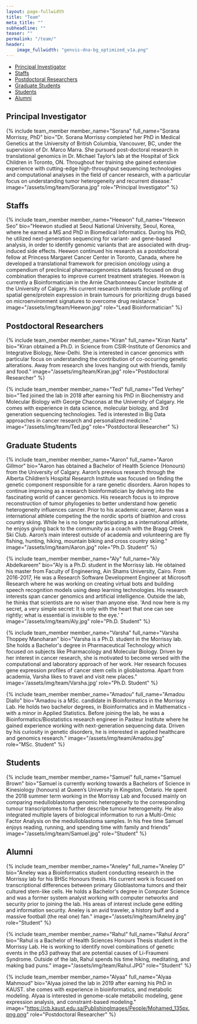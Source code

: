 ```yaml
---
layout: page-fullwidth
title: "Team"
meta_title: ""
subheadline: ""
teaser: ""
permalink: "/team/"
header:
    image_fullwidth: "genvis-dna-bg_optimized_v1a.png"
---
```


<div data-magellan-expedition="fixed">
  <ul class="sub-nav">
    <li data-magellan-arrival="Principal_Investigator"><a href="#Principal_Investigator">Principal Investigator</a></li>
    <li data-magellan-arrival="Staffs"><a href="#Staffs">Staffs</a></li>
    <li data-magellan-arrival="Postdoctoral_Researchers"><a href="#Postdoctoral_Researchers">Postdoctoral Researchers</a></li>
    <li data-magellan-arrival="Graduate_Students"><a href="#Graduate_Students">Graduate Students</a></li>
    <li data-magellan-arrival="Students"><a href="#Students">Students</a></li>
    <li data-magellan-arrival="Alumni"><a href="#Alumni">Alumni</a></li>

  </ul>
</div>

<h2 data-magellan-destination="Principal_Investigator">Principal Investigator</h2>
<a name="Principal_Investigator"></a>

{% include team_member member_name="Sorana" full_name="Sorana Morrissy, PhD" bio="Dr. Sorana Morrissy completed her PhD in Medical Genetics at the University of British Columbia, Vancouver, BC, under the supervision of Dr. Marco Marra.  She pursued post-doctoral research in translational genomics in Dr. Michael Taylor’s lab at the Hospital of Sick Children in Toronto, ON.  Throughout her training she gained extensive experience with cutting-edge high-throughput sequencing technologies and computational analyses in the field of cancer research, with a particular focus on understanding tumor heterogeneity and recurrent disease." image="/assets/img/team/Sorana.jpg" role="Principal Investigator" %}

<h2 data-magellan-destination="Staffs">Staffs</h2>
<a name="Staffs"></a>

{% include team_member member_name="Heewon" full_name="Heewon Seo" bio="Heewon studied at Seoul National University, Seoul, Korea, where he earned a MS and PhD in Biomedical Informatics. During his PhD, he utilized next-generation sequencing for variant- and gene-based analysis, in order to identify genomic variants that are associated with drug-induced side effects. Heewon continued his research as a postdoctoral fellow at Princess Margaret Cancer Center in Toronto, Canada, where he developed a translational framework for precision oncology using a compendium of preclinical pharmacogenomics datasets focused on drug combination therapies to improve current treatment strategies. Heewon is currently a Bioinformatician in the Arnie Charbonneau Cancer Institute at the University of Calgary. His current research interests include profiling of spatial gene/protein expression in brain tumours for prioritizing drugs based on microenvironment signatures to overcome drug resistance." image="/assets/img/team/Heewon.jpg" role="Lead Bioinformatician" %}

<h2 data-magellan-destination="Postdoctoral_Researchers">Postdoctoral Researchers</h2>
<a name="Postdoctoral_Researchers"></a>

{% include team_member member_name="Kiran" full_name="Kiran Narta" bio="Kiran obtained a Ph.D. in Science from CSIR-Institute of Genomics and Integrative Biology, New-Delhi. She is interested in cancer genomics with particular focus on understanding the contribution of co-occurring genetic alterations. Away from research she loves hanging out with friends, family and food." image="/assets/img/team/Kiran.jpg" role="Postdoctoral Researcher" %}

{% include team_member member_name="Ted" full_name="Ted Verhey" bio="Ted joined the lab in 2018 after earning his PhD in Biochemistry and Molecular Biology with George Chaconas at the University of Calgary. He comes with experience in data science, molecular biology, and 3rd generation sequencing technologies. Ted is interested in Big Data approaches in cancer research and personalized medicine." image="/assets/img/team/Ted.jpg" role="Postdoctoral Researcher" %}


<h2 data-magellan-destination="Graduate_Students">Graduate Students</h2>
<a name="Graduate_Students"></a>

{% include team_member member_name="Aaron" full_name="Aaron Gillmor" bio="Aaron has obtained a Bachelor of Health Science (Honours) from the University of Calgary. Aaron’s previous research through the Alberta Children’s Hospital Research Institute was focused on finding the genetic component responsible for a rare genetic disorders. Aaron hopes to continue improving as a research bioinformatician by delving into the fascinating world of cancer genomics. His research focus is to improve reconstruction of tumor phylogenies to better understand how genetic heterogeneity influences cancer. Prior to his academic career, Aaron was a international athlete competing the the nordic sports of biathlon and cross country skiing. While he is no longer participating as a international athlete, he enjoys giving back to the community as a coach with the Bragg Creek Ski Club. Aaron’s main interest outside of academia and volunteering are fly fishing, hunting, hiking, mountain biking and cross country skiing." image="/assets/img/team/Aaron.jpg" role="Ph.D. Student" %}

{% include team_member member_name="Aly" full_name="Aly Abdelkareem" bio="Aly is a Ph.D. student in the Morrissy lab. He obtained his master from Faculty of Engineering, Ain Shams University, Cairo. From 2016-2017, He was a Research Software Development Engineer at Microsoft Research where he was working on creating virtual bots and building speech recognition models using deep learning technologies. His research interests span cancer genomics and artificial intelligence. Outside the lab, he thinks that scientists are no wiser than anyone else. 'And now here is my secret, a very simple secret: It is only with the heart that one can see rightly; what is essential is invisible to the eye.' " image="/assets/img/team/Aly.jpg" role="Ph.D. Student" %}

{% include team_member member_name="Varsha" full_name="Varsha Thoppey Manoharan" bio="Varsha is a Ph.D. student in the Morrissy lab. She holds a Bachelor's degree in Pharmaceutical Technology which focused on subjects like Pharmacology and Molecular Biology. Driven by her interest in cancer research, she is motivated to become versed with the computational and laboratory approach of her work. Her research focuses gene expression profiles of cancer stem cells in glioblastoma. Apart from academia, Varsha likes to travel and visit new places." image='/assets/img/team/Varsha.jpg'  role="Ph.D. Student" %}

{% include team_member member_name="Amadou" full_name="Amadou Diallo" bio="Amadou is a MSc. candidate in Bioinformatics in the Morrissy Lab. He holds two bachelor degrees, in Bioinformatics and in Mathematics - with a minor in Applied Statistics. Before joining the lab, he was a Bioinformatics/Biostatistics research engineer in Pasteur Institute where he gained experience working with next-generation sequencing data. Driven by his curiosity in genetic disorders, he is interested in applied healthcare and genomics research." image="/assets/img/team/Amadou.jpg" role="MSc. Student" %}

<h2 data-magellan-destination="Students">Students</h2>
<a name="Students"></a>

{% include team_member member_name="Samuel" full_name="Samuel Brown" bio="Samuel is currently working towards a Bachelors of Science in Kinesiology (honours) at Queen’s University in Kingston, Ontario. He spent the 2018 summer term working in the Morrissy Lab and focused mainly on comparing medulloblastoma genomic heterogeneity to the corresponding tumour transcriptomes to further describe tumour heterogeneity.  He also integrated multiple layers of biological information to run a Multi-Omic Factor Analysis on the medulloblastoma samples. In his free time Samuel enjoys reading, running, and spending time with family and friends" image="/assets/img/team/Samuel.jpg" role="Student" %}

<h2 data-magellan-destination="Alumni">Alumni</h2>
<a name="Alumni"></a>

{% include team_member member_name="Aneley" full_name="Aneley D" bio="Aneley was a Bioinformatics student conducting research in the Morrissy lab for his BHSc Honours thesis. His current work is focused on transcriptional differences between primary Glioblastoma tumors and their cultured stem-like cells. He holds a Bachelor's degree in Computer Science and was a former system analyst working with computer networks and security prior to joining the lab. His areas of interest include gene editing and information security. Aneley is an avid traveler, a history buff and a massive football (the real one) fan." image="/assets/img/team/Aneley.jpg" role="Student" %}

{% include team_member member_name="Rahul" full_name="Rahul Arora" bio="Rahul is a Bachelor of Health Sciences Honours Thesis student in the Morrissy Lab. He is working to identify novel combinations of genetic events in the p53 pathway that are potential causes of Li-Fraumeni Syndrome. Outside of the lab, Rahul spends his time hiking, meditating, and making bad puns." image="/assets/img/team/Rahul.JPG" role="Student" %}

{% include team_member member_name="Alyaa" full_name="Alyaa Mahmoud" bio="Alyaa joined the lab in 2019 after earning his PhD in KAUST. she comes with experience in bioinformatics, and metabolic modeling. Alyaa is interested in genome-scale metabolic modeling, gene expression analysis, and constraint-based modeling." image="https://cb.kaust.edu.sa/PublishingImages/People/Mohamed_135px.png.png" role="Postdoctoral Researcher" %}

